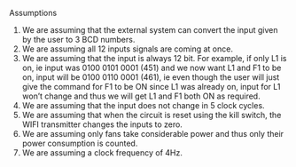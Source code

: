 Assumptions
1. We are assuming that the external system can convert the input given by the user
to 3 BCD numbers.
2. We are assuming all 12 inputs signals are coming at once.
3. We are assuming that the input is always 12 bit. For example, if only L1 is on, ie
input was 0100 0101 0001 (451) and we now want L1 and F1 to be on, input will
be 0100 0110 0001 (461), ie even though the user will just give the command for
F1 to be ON since L1 was already on, input for L1 won’t change and thus we will
get L1 and F1 both ON as required.
4. We are assuming that the input does not change in 5 clock cycles.
5. We are assuming that when the circuit is reset using the kill switch, the WIFI
transmitter changes the inputs to zero.
6. We are assuming only fans take considerable power and thus only their power
consumption is counted.
7. We are assuming a clock frequency of 4Hz.
